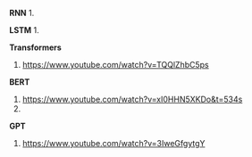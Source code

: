 **RNN**
1. 

**LSTM**
1. 

**Transformers**
1. https://www.youtube.com/watch?v=TQQlZhbC5ps

**BERT**
1. https://www.youtube.com/watch?v=xI0HHN5XKDo&t=534s
2. 

**GPT**
1. https://www.youtube.com/watch?v=3IweGfgytgY
